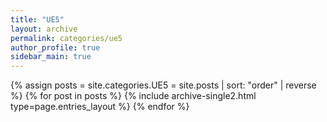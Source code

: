 ```yaml
---
title: "UE5"
layout: archive
permalink: categories/ue5
author_profile: true
sidebar_main: true
---
```


{% assign posts = site.categories.UE5 = site.posts | sort: "order" | reverse %}
{% for post in posts %}
    {% include archive-single2.html type=page.entries_layout %}
{% endfor %}